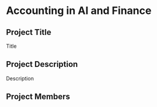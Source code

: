 # Accounting in AI and Finance

## Project Title
Title

## Project Description
Description

## Project Members

